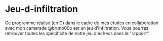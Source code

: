 # Jeu-d-infiltration

Ce programme réalisé (en C) dans le cadre de mes études en collaboration avec mon camarade @bruno00o est un jeu d'infiltration. 
Vous pourrez retrouver toutes les spécificité de notre jeu d'échecs dans le "rapport".
